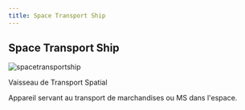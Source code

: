```yaml
---
title: Space Transport Ship
---
```


Space Transport Ship
--------------------


![spacetransportship](/images/stories/saga/08thmsteam/mechas/fede/spacetransportship.png)


Vaisseau de Transport Spatial


Appareil servant au transport de marchandises ou MS dans l'espace.

